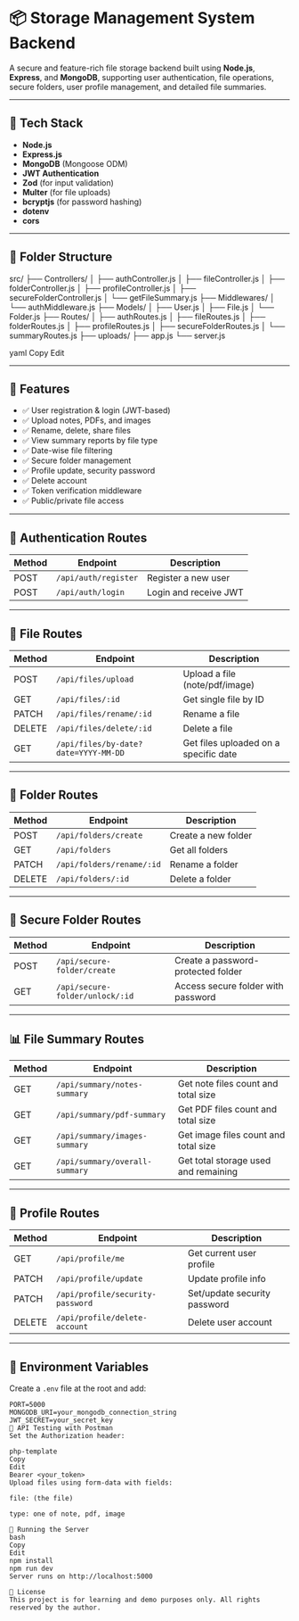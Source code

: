 # 📦 Storage Management System Backend

A secure and feature-rich file storage backend built using **Node.js**, **Express**, and **MongoDB**, supporting user authentication, file operations, secure folders, user profile management, and detailed file summaries.

---

## 🚀 Tech Stack

- **Node.js**
- **Express.js**
- **MongoDB** (Mongoose ODM)
- **JWT Authentication**
- **Zod** (for input validation)
- **Multer** (for file uploads)
- **bcryptjs** (for password hashing)
- **dotenv**
- **cors**

---

## 📁 Folder Structure

src/
├── Controllers/
│ ├── authController.js
│ ├── fileController.js
│ ├── folderController.js
│ ├── profileController.js
│ ├── secureFolderController.js
│ └── getFileSummary.js
├── Middlewares/
│ └── authMiddleware.js
├── Models/
│ ├── User.js
│ ├── File.js
│ └── Folder.js
├── Routes/
│ ├── authRoutes.js
│ ├── fileRoutes.js
│ ├── folderRoutes.js
│ ├── profileRoutes.js
│ ├── secureFolderRoutes.js
│ └── summaryRoutes.js
├── uploads/
├── app.js
└── server.js

yaml
Copy
Edit

---

## 🧠 Features

- ✅ User registration & login (JWT-based)
- ✅ Upload notes, PDFs, and images
- ✅ Rename, delete, share files
- ✅ View summary reports by file type
- ✅ Date-wise file filtering
- ✅ Secure folder management
- ✅ Profile update, security password
- ✅ Delete account
- ✅ Token verification middleware
- ✅ Public/private file access

---

## 🔐 Authentication Routes

| Method | Endpoint              | Description                  |
|--------|-----------------------|------------------------------|
| POST   | `/api/auth/register`  | Register a new user          |
| POST   | `/api/auth/login`     | Login and receive JWT        |

---

## 📄 File Routes

| Method | Endpoint                 | Description                         |
|--------|--------------------------|-------------------------------------|
| POST   | `/api/files/upload`      | Upload a file (note/pdf/image)      |
| GET    | `/api/files/:id`         | Get single file by ID               |
| PATCH  | `/api/files/rename/:id`  | Rename a file                       |
| DELETE | `/api/files/delete/:id`  | Delete a file                       |
| GET    | `/api/files/by-date?date=YYYY-MM-DD` | Get files uploaded on a specific date |

---

## 📁 Folder Routes

| Method | Endpoint                 | Description                 |
|--------|--------------------------|-----------------------------|
| POST   | `/api/folders/create`    | Create a new folder         |
| GET    | `/api/folders`           | Get all folders             |
| PATCH  | `/api/folders/rename/:id`| Rename a folder             |
| DELETE | `/api/folders/:id`       | Delete a folder             |

---

## 🔐 Secure Folder Routes

| Method | Endpoint                            | Description                          |
|--------|-------------------------------------|--------------------------------------|
| POST   | `/api/secure-folder/create`         | Create a password-protected folder   |
| GET    | `/api/secure-folder/unlock/:id`     | Access secure folder with password   |

---

## 📊 File Summary Routes

| Method | Endpoint                        | Description                                  |
|--------|----------------------------------|----------------------------------------------|
| GET    | `/api/summary/notes-summary`     | Get note files count and total size          |
| GET    | `/api/summary/pdf-summary`       | Get PDF files count and total size           |
| GET    | `/api/summary/images-summary`    | Get image files count and total size         |
| GET    | `/api/summary/overall-summary`   | Get total storage used and remaining         |

---

## 👤 Profile Routes

| Method | Endpoint                                | Description                          |
|--------|------------------------------------------|--------------------------------------|
| GET    | `/api/profile/me`                        | Get current user profile             |
| PATCH  | `/api/profile/update`                    | Update profile info                  |
| PATCH  | `/api/profile/security-password`         | Set/update security password         |
| DELETE | `/api/profile/delete-account`            | Delete user account                  |

---

## 📌 Environment Variables

Create a `.env` file at the root and add:

```env
PORT=5000
MONGODB_URI=your_mongodb_connection_string
JWT_SECRET=your_secret_key
🧪 API Testing with Postman
Set the Authorization header:

php-template
Copy
Edit
Bearer <your_token>
Upload files using form-data with fields:

file: (the file)

type: one of note, pdf, image

🚦 Running the Server
bash
Copy
Edit
npm install
npm run dev
Server runs on http://localhost:5000

📝 License
This project is for learning and demo purposes only. All rights reserved by the author.

